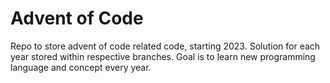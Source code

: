 # Advent of Code

Repo to store advent of code related code, starting 2023. Solution for each year
stored within respective branches. Goal is to learn new programming language and
concept every year.
